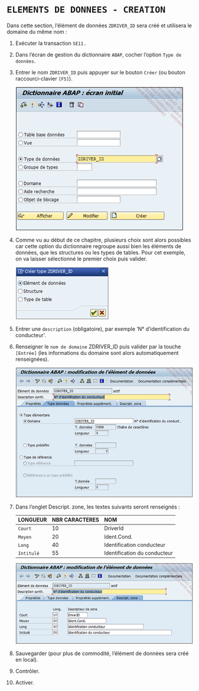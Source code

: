 # **`ELEMENTS DE DONNEES - CREATION`**

Dans cette section, l’élément de données `ZDRIVER_ID` sera créé et utilisera le domaine du même nom :

1. Exécuter la transaction `SE11` .
2. Dans l’écran de gestion du dictionnaire `ABAP`, cocher l’option `Type de données`.
3. Entrer le nom `ZDRIVER_ID` puis appuyer sur le bouton `Créer` (ou bouton raccourci-clavier `[F5]`).

   ![](../99%20-%20Ressources/05_SE11%20-%2012%20-%2001.png)

4. Comme vu au début de ce chapitre, plusieurs choix sont alors possibles car cette option du dictionnaire regroupe aussi bien les éléments de données, que les structures ou les types de tables. Pour cet exemple, on va laisser sélectionné le premier choix puis valider.

   ![](../99%20-%20Ressources/05_SE11%20-%2012%20-%2002.png)

5. Entrer une `description` (obligatoire), par exemple ’N° d’identification du conducteur’.
6. Renseigner le `nom de domaine` ZDRIVER_ID puis valider par la touche `[Entrée]` (les informations du domaine sont alors automatiquement renseignées).

   ![](../99%20-%20Ressources/05_SE11%20-%2012%20-%2003.png)

7. Dans l’onglet Descript. zone, les textes suivants seront renseignés :

   | LONGUEUR   | NBR CARACTERES | NOM                          |
   | ---------- | -------------- | ---------------------------- |
   | `Court`    | 10             | DriverId                     |
   | `Moyen`    | 20             | Ident.Cond.                  |
   | `Long`     | 40             | Identification conducteur    |
   | `Intitulé` | 55             | Identification du conducteur |

   ![](../99%20-%20Ressources/05_SE11%20-%2012%20-%2004.png)

8. Sauvegarder (pour plus de commodité, l’élément de données sera créé en local).
9. Contrôler.
10. Activer.
